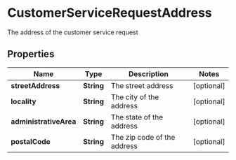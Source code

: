 

# CustomerServiceRequestAddress

The address of the customer service request

## Properties

| Name | Type | Description | Notes |
|------------ | ------------- | ------------- | -------------|
|**streetAddress** | **String** | The street address |  [optional] |
|**locality** | **String** | The city of the address |  [optional] |
|**administrativeArea** | **String** | The state of the address |  [optional] |
|**postalCode** | **String** | The zip code of the address |  [optional] |



